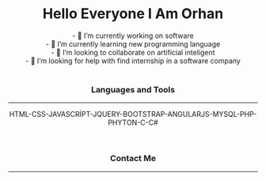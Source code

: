 
<h1 align="center">Hello Everyone I Am Orhan </h1>
<div align="center">
- 🔭 I’m currently working on software
</br>
- 🌱 I’m currently learning new programming language
</br>
- 👯 I’m looking to collaborate on artificial inteligent 
</br>
- 🤔 I’m looking for help with find internship in a software company
</br>
</div>
</br>
<h3 align="center">Languages and Tools</h3>
<hr>
<p align="center">HTML-CSS-JAVASCRİPT-JQUERY-BOOTSTRAP-ANGULARJS-MYSQL-PHP-PHYTON-C-C#</p>
</br>
<h3 align="center">Contact Me</h3>
<hr>
<a href="https://www.instagram.com/orhan_kbakan/"align="center"><img src=""></a>
<a href="https://www.twitter.com/orhan_kbakan/"align="center"><img src=""></a>
<a href="https://www.linkedin.com/orhan_kbakan/"align="center"><img src=""></a>





